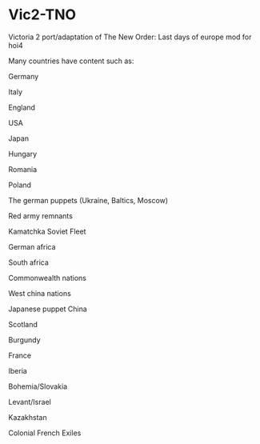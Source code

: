 # Vic2-TNO
Victoria 2 port/adaptation of The New Order: Last days of europe mod for hoi4

Many countries have content such as:

Germany

Italy

England

USA

Japan

Hungary

Romania

Poland

The german puppets (Ukraine, Baltics, Moscow)

Red army remnants

Kamatchka Soviet Fleet

German africa

South africa

Commonwealth nations

West china nations

Japanese puppet China

Scotland

Burgundy

France

Iberia

Bohemia/Slovakia

Levant/Israel

Kazakhstan

Colonial French Exiles